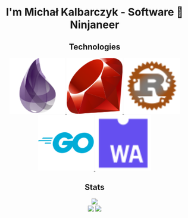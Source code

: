 <h1 align="center">I'm Michał Kalbarczyk - Software 🥷 Ninjaneer</h1>

<h2 align="center">Technologies</h2>
<p align="center">
    <a href="https://github.com/fazibear?tab=repositories&language=elixir">
        <img src="https://raw.githubusercontent.com/fazibear/fazibear/master/icons/elixir.svg" width="150"/>
    </a>
    <a href="https://github.com/fazibear?tab=repositories&language=ruby">
        <img src="https://raw.githubusercontent.com/fazibear/fazibear/master/icons/ruby.svg" width="150"/>
    </a>
    <a href="https://github.com/fazibear?tab=repositories&language=rust">
        <img src="https://raw.githubusercontent.com/fazibear/fazibear/master/icons/rust.svg" width="150"/>
    </a>
    <a href="https://github.com/fazibear?tab=repositories&language=go">
        <img src="https://raw.githubusercontent.com/fazibear/fazibear/master/icons/go.svg" width="150"/>
    </a>
    <a href="https://github.com/fazibear?tab=repositories&language=wasm">
        <img src="https://raw.githubusercontent.com/fazibear/fazibear/master/icons/wasm.svg" width="150"/>
    </a>
</p>

<h2 align="center">Stats</h2>
<p align="center">
  <img src="https://github-readme-stats.vercel.app/api?username=fazibear&show_icons=true&theme=transparent&hide_border=true&hide_title=true&include_all_commits=true"/> 
  <br/>
  <img src="https://github-readme-stats.vercel.app/api/top-langs/?username=fazibear&langs_count=20&layout=compact&theme=transparent&hide_border=true&hide_title=true"/>
<img src="https://github-readme-stats.vercel.app/api/wakatime?username=fazibear&theme=transparent&hide_border=true&hide_title=true&langs_count=20&layout=compact&hide=HTTP,Other"/>
</p>

<!--
**fazibear/.github** is a ✨ _special_ ✨ repository because its `README.md` (this file) appears on your GitHub profile.

Here are some ideas to get you started:

- 🔭 I’m currently working on ...
- 🌱 I’m currently learning ...
- 👯 I’m looking to collaborate on ...
- 🤔 I’m looking for help with ...
- 💬 Ask me about ...
- 📫 How to reach me: ...
- 😄 Pronouns: ...
- ⚡ Fun fact: ...
-->
